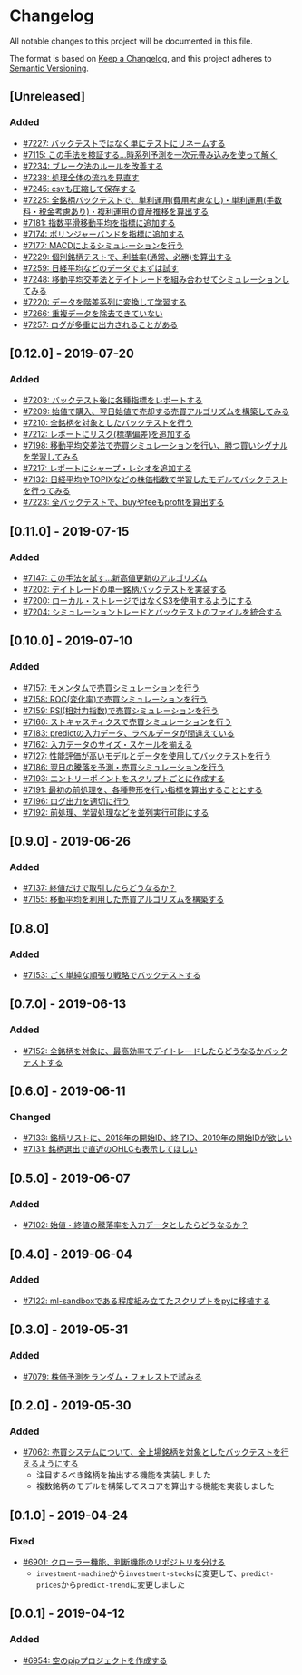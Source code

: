 # Changelog

All notable changes to this project will be documented in this file.

The format is based on [Keep a Changelog](https://keepachangelog.com/en/1.0.0/),
and this project adheres to [Semantic Versioning](https://semver.org/spec/v2.0.0.html).

## [Unreleased]

### Added

- [#7227: バックテストではなく単にテストにリネームする](https://redmine.u6k.me/issues/7227)
- [#7115: この手法を検証する…時系列予測を一次元畳み込みを使って解く](https://redmine.u6k.me/issues/7115)
- [#7234: ブレーク法のルールを改善する](https://redmine.u6k.me/issues/7234)
- [#7238: 処理全体の流れを見直す](https://redmine.u6k.me/issues/7238)
- [#7245: csvも圧縮して保存する](https://redmine.u6k.me/issues/7245)
- [#7225: 全銘柄バックテストで、単利運用(費用考慮なし)・単利運用(手数料・税金考慮あり)・複利運用の資産推移を算出する](https://redmine.u6k.me/issues/7225)
- [#7181: 指数平滑移動平均を指標に追加する](https://redmine.u6k.me/issues/7181)
- [#7174: ボリンジャーバンドを指標に追加する](https://redmine.u6k.me/issues/7174)
- [#7177: MACDによるシミュレーションを行う](https://redmine.u6k.me/issues/7177)
- [#7229: 個別銘柄テストで、利益率(通常、必勝)を算出する](https://redmine.u6k.me/issues/7229)
- [#7259: 日経平均などのデータでまずは試す](https://redmine.u6k.me/issues/7259)
- [#7248: 移動平均交差法とデイトレードを組み合わせてシミュレーションしてみる](https://redmine.u6k.me/issues/7248)
- [#7220: データを階差系列に変換して学習する](https://redmine.u6k.me/issues/7220)
- [#7266: 重複データを除去できていない](https://redmine.u6k.me/issues/7266)
- [#7257: ログが多重に出力されることがある](https://redmine.u6k.me/issues/7257)

## [0.12.0] - 2019-07-20

### Added

- [#7203: バックテスト後に各種指標をレポートする](https://redmine.u6k.me/issues/7203)
- [#7209: 始値で購入、翌日始値で売却する売買アルゴリズムを構築してみる](https://redmine.u6k.me/issues/7209)
- [#7210: 全銘柄を対象としたバックテストを行う](https://redmine.u6k.me/issues/7210)
- [#7212: レポートにリスク(標準偏差)を追加する](https://redmine.u6k.me/issues/7212)
- [#7198: 移動平均交差法で売買シミュレーションを行い、勝つ買いシグナルを学習してみる](https://redmine.u6k.me/issues/7198)
- [#7217: レポートにシャープ・レシオを追加する](https://redmine.u6k.me/issues/7217)
- [#7132: 日経平均やTOPIXなどの株価指数で学習したモデルでバックテストを行ってみる](https://redmine.u6k.me/issues/7132)
- [#7223: 全バックテストで、buyやfeeもprofitを算出する](https://redmine.u6k.me/issues/7223)

## [0.11.0] - 2019-07-15

### Added

- [#7147: この手法を試す…新高値更新のアルゴリズム ](https://redmine.u6k.me/issues/7147)
- [#7202: デイトレードの単一銘柄バックテストを実装する](https://redmine.u6k.me/issues/7202)
- [#7200: ローカル・ストレージではなくS3を使用するようにする](https://redmine.u6k.me/issues/7200)
- [#7204: シミュレーショントレードとバックテストのファイルを統合する](https://redmine.u6k.me/issues/7204)

## [0.10.0] - 2019-07-10

### Added

- [#7157: モメンタムで売買シミュレーションを行う](https://redmine.u6k.me/issues/7157)
- [#7158: ROC(変化率)で売買シミュレーションを行う](https://redmine.u6k.me/issues/7158)
- [#7159: RSI(相対力指数)で売買シミュレーションを行う](https://redmine.u6k.me/issues/7159)
- [#7160: ストキャスティクスで売買シミュレーションを行う](https://redmine.u6k.me/issues/7160)
- [#7183: predictの入力データ、ラベルデータが間違えている](https://redmine.u6k.me/issues/7183)
- [#7162: 入力データのサイズ・スケールを揃える](https://redmine.u6k.me/issues/7162)
- [#7127: 性能評価が高いモデルとデータを使用してバックテストを行う](https://redmine.u6k.me/issues/7127)
- [#7186: 翌日の騰落を予測・売買シミュレーションを行う](https://redmine.u6k.me/issues/7186)
- [#7193: エントリーポイントをスクリプトごとに作成する](https://redmine.u6k.me/issues/7193)
- [#7191: 最初の前処理を、各種整形を行い指標を算出することとする](https://redmine.u6k.me/issues/7191)
- [#7196: ログ出力を適切に行う](https://redmine.u6k.me/issues/7196)
- [#7192: 前処理、学習処理などを並列実行可能にする](https://redmine.u6k.me/issues/7192)

## [0.9.0] - 2019-06-26

### Added

- [#7137: 終値だけで取引したらどうなるか？](https://redmine.u6k.me/issues/7137)
- [#7155: 移動平均を利用した売買アルゴリズムを構築する](https://redmine.u6k.me/issues/7155)

## [0.8.0]

### Added

- [#7153: ごく単純な順張り戦略でバックテストする](https://redmine.u6k.me/issues/7153)

## [0.7.0] - 2019-06-13

### Added

- [#7152: 全銘柄を対象に、最高効率でデイトレードしたらどうなるかバックテストする](https://redmine.u6k.me/issues/7152)

## [0.6.0] - 2019-06-11

### Changed

- [#7133: 銘柄リストに、2018年の開始ID、終了ID、2019年の開始IDが欲しい](https://redmine.u6k.me/issues/7133)
- [#7131: 銘柄選出で直近のOHLCも表示してほしい](https://redmine.u6k.me/issues/7131)

## [0.5.0] - 2019-06-07

### Added

- [#7102: 始値・終値の騰落率を入力データとしたらどうなるか？](https://redmine.u6k.me/issues/7102)

## [0.4.0] - 2019-06-04

### Added

- [#7122: ml-sandboxである程度組み立てたスクリプトをpyに移植する](https://redmine.u6k.me/issues/7122)

## [0.3.0] - 2019-05-31

### Added

- [#7079: 株価予測をランダム・フォレストで試みる](https://redmine.u6k.me/issues/7079)

## [0.2.0] - 2019-05-30

### Added

- [#7062: 売買システムについて、全上場銘柄を対象としたバックテストを行えるようにする](https://redmine.u6k.me/issues/7062)
    - 注目するべき銘柄を抽出する機能を実装しました
    - 複数銘柄のモデルを構築してスコアを算出する機能を実装しました

## [0.1.0] - 2019-04-24

### Fixed

- [#6901: クローラー機能、判断機能のリポジトリを分ける](https://redmine.u6k.me/issues/6901)
    - `investment-machine`から`investment-stocks`に変更して、`predict-prices`から`predict-trend`に変更しました

## [0.0.1] - 2019-04-12

### Added

- [#6954: 空のpipプロジェクトを作成する](https://redmine.u6k.me/issues/6954)
